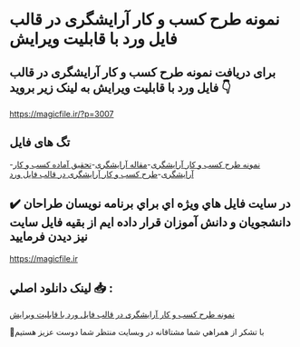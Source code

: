 # نمونه طرح کسب و کار آرایشگری در قالب فایل ورد با قابلیت ویرایش

## برای دریافت نمونه طرح کسب و کار آرایشگری در قالب فایل ورد با قابلیت ویرایش به لینک زیر بروید 👇

https://magicfile.ir/?p=3007

## تگ های فایل

-[نمونه طرح کسب و کار آرایشگری](https://magicfile.ir/product/%d9%86%d9%85%d9%88%d9%86%d9%87-%d8%b7%d8%b1%d8%ad-%da%a9%d8%b3%d8%a8-%d9%88-%da%a9%d8%a7%d8%b1-%d8%a2%d8%b1%d8%a7%db%8c%d8%b4%da%af%d8%b1%db%8c-%d8%af%d8%b1-%d9%82%d8%a7%d9%84%d8%a8-%d9%81%d8%a7%db%8c%d9%84-%d9%88%d8%b1%d8%af/)-[مقاله آرایشگری](https://magicfile.ir/product/%d9%86%d9%85%d9%88%d9%86%d9%87-%d8%b7%d8%b1%d8%ad-%da%a9%d8%b3%d8%a8-%d9%88-%da%a9%d8%a7%d8%b1-%d8%a2%d8%b1%d8%a7%db%8c%d8%b4%da%af%d8%b1%db%8c-%d8%af%d8%b1-%d9%82%d8%a7%d9%84%d8%a8-%d9%81%d8%a7%db%8c%d9%84-%d9%88%d8%b1%d8%af/)-[تحقیق آماده کسب و کار آرایشگری](https://magicfile.ir/product/%d9%86%d9%85%d9%88%d9%86%d9%87-%d8%b7%d8%b1%d8%ad-%da%a9%d8%b3%d8%a8-%d9%88-%da%a9%d8%a7%d8%b1-%d8%a2%d8%b1%d8%a7%db%8c%d8%b4%da%af%d8%b1%db%8c-%d8%af%d8%b1-%d9%82%d8%a7%d9%84%d8%a8-%d9%81%d8%a7%db%8c%d9%84-%d9%88%d8%b1%d8%af/)-[طرح کسب و کار آرایشگری در قالب فایل ورد](https://magicfile.ir/product/%d9%86%d9%85%d9%88%d9%86%d9%87-%d8%b7%d8%b1%d8%ad-%da%a9%d8%b3%d8%a8-%d9%88-%da%a9%d8%a7%d8%b1-%d8%a2%d8%b1%d8%a7%db%8c%d8%b4%da%af%d8%b1%db%8c-%d8%af%d8%b1-%d9%82%d8%a7%d9%84%d8%a8-%d9%81%d8%a7%db%8c%d9%84-%d9%88%d8%b1%d8%af/)

## ✔️ در سايت فايل هاي ويژه اي براي برنامه نويسان طراحان دانشجويان و دانش آموزان قرار داده ايم از بقيه فايل سايت نيز ديدن فرماييد

https://magicfile.ir


## لينک دانلود اصلي 📥 :

[نمونه طرح کسب و کار آرایشگری در قالب فایل ورد با قابلیت ویرایش](https://magicfile.ir/product/%d9%86%d9%85%d9%88%d9%86%d9%87-%d8%b7%d8%b1%d8%ad-%da%a9%d8%b3%d8%a8-%d9%88-%da%a9%d8%a7%d8%b1-%d8%a2%d8%b1%d8%a7%db%8c%d8%b4%da%af%d8%b1%db%8c-%d8%af%d8%b1-%d9%82%d8%a7%d9%84%d8%a8-%d9%81%d8%a7%db%8c%d9%84-%d9%88%d8%b1%d8%af/) 


🙏با تشکر از همراهي شما مشتاقانه در وبسایت منتظر شما دوست عزیز هستیم

